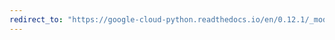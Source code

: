```yaml
---
redirect_to: "https://google-cloud-python.readthedocs.io/en/0.12.1/_modules/gcloud/storage/client.html"
---
```

